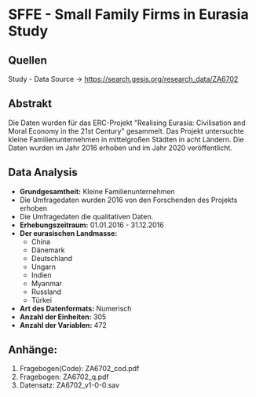 # SFFE - Small Family Firms in Eurasia Study

## Quellen  
Study - Data Source →  https://search.gesis.org/research_data/ZA6702

## Abstrakt 
Die Daten wurden für das ERC-Projekt "Realising Eurasia: Civilisation and Moral Economy in the 21st Century" gesammelt.
Das Projekt untersuchte kleine Familienunternehmen in mittelgroßen Städten in acht Ländern. Die Daten wurden im Jahr 2016 erhoben und im Jahr 2020 veröffentlicht.

## Data Analysis
- **Grundgesamtheit:** Kleine Familienunternehmen
- Die Umfragedaten wurden 2016 von den Forschenden des Projekts erhoben
- Die Umfragedaten die qualitativen Daten.
- **Erhebungszeitraum:** 01.01.2016 - 31.12.2016
- **Der eurasischen Landmasse:** 
    - China 
    - Dänemark 
    - Deutschland
    - Ungarn
    - Indien
    - Myanmar
    - Russland
    - Türkei
- **Art des Datenformats:** Numerisch
- **Anzahl der Einheiten:** 305
- **Anzahl der Variablen:** 472

## Anhänge:
1. Fragebogen(Code): ZA6702_cod.pdf 
2. Fragebogen: ZA6702_q.pdf
3. Datensatz: ZA6702_v1-0-0.sav
 

 


